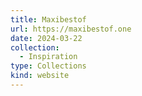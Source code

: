 ```yaml
---
title: Maxibestof
url: https://maxibestof.one
date: 2024-03-22
collection:
  - Inspiration
type: Collections
kind: website
---
```

